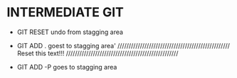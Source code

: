 # INTERMEDIATE GIT

- GIT RESET undo from stagging area
- GIT ADD . goest to stagging area'
  //////////////////////////////////////////////////
  Reset this text!!!
  //////////////////////////////////////////////////

- GIT ADD -P goes to stagging area
